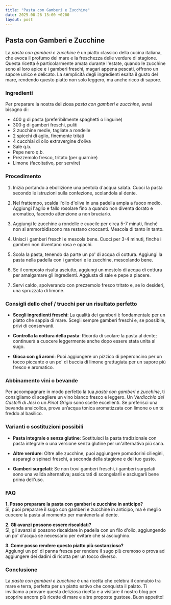 ```yaml
---
title: "Pasta con Gamberi e Zucchine"
date: 2025-08-26 13:00 +0200
layout: post
---
```


## Pasta con Gamberi e Zucchine

La *pasta con gamberi e zucchine* è un piatto classico della cucina italiana, che evoca il profumo del mare e la freschezza delle verdure di stagione. Questa ricetta è particolarmente amata durante l'estate, quando le zucchine sono al loro apice e i gamberi freschi, magari appena pescati, offrono un sapore unico e delicato. La semplicità degli ingredienti esalta il gusto del mare, rendendo questo piatto non solo leggero, ma anche ricco di sapore.

### Ingredienti

Per preparare la nostra deliziosa *pasta con gamberi e zucchine*, avrai bisogno di:

- 400 g di pasta (preferibilmente spaghetti o linguine)
- 300 g di gamberi freschi, puliti
- 2 zucchine medie, tagliate a rondelle
- 2 spicchi di aglio, finemente tritati
- 4 cucchiai di olio extravergine d’oliva
- Sale q.b.
- Pepe nero q.b.
- Prezzemolo fresco, tritato (per guarnire)
- Limone (facoltativo, per servire)

### Procedimento

1. Inizia portando a ebollizione una pentola d'acqua salata. Cuoci la pasta secondo le istruzioni sulla confezione, scolandola al dente.
   
2. Nel frattempo, scalda l'olio d'oliva in una padella ampia a fuoco medio. Aggiungi l'aglio e fallo rosolare fino a quando non diventa dorato e aromatico, facendo attenzione a non bruciarlo.

3. Aggiungi le zucchine a rondelle e cuocile per circa 5-7 minuti, finché non si ammorbidiscono ma restano croccanti. Mescola di tanto in tanto.

4. Unisci i gamberi freschi e mescola bene. Cuoci per 3-4 minuti, finché i gamberi non diventano rosa e opachi.

5. Scola la pasta, tenendo da parte un po' di acqua di cottura. Aggiungi la pasta nella padella con i gamberi e le zucchine, mescolando bene.

6. Se il composto risulta asciutto, aggiungi un mestolo di acqua di cottura per amalgamare gli ingredienti. Aggiusta di sale e pepe a piacere.

7. Servi caldo, spolverando con prezzemolo fresco tritato e, se lo desideri, una spruzzata di limone.

### Consigli dello chef / trucchi per un risultato perfetto

- **Scegli ingredienti freschi**: La qualità dei gamberi è fondamentale per un piatto che sappia di mare. Scegli sempre gamberi freschi e, se possibile, privi di conservanti.
  
- **Controlla la cottura della pasta**: Ricorda di scolare la pasta al dente; continuerà a cuocere leggermente anche dopo essere stata unita al sugo.

- **Gioca con gli aromi**: Puoi aggiungere un pizzico di peperoncino per un tocco piccante o un po' di buccia di limone grattugiata per un sapore più fresco e aromatico.

### Abbinamento vini o bevande

Per accompagnare in modo perfetto la tua *pasta con gamberi e zucchine*, ti consigliamo di scegliere un vino bianco fresco e leggero. Un *Verdicchio dei Castelli di Jesi* o un *Pinot Grigio* sono scelte eccellenti. Se preferisci una bevanda analcolica, prova un’acqua tonica aromatizzata con limone o un tè freddo al basilico.

### Varianti o sostituzioni possibili

- **Pasta integrale o senza glutine**: Sostituisci la pasta tradizionale con pasta integrale o una versione senza glutine per un'alternativa più sana.
  
- **Altre verdure**: Oltre alle zucchine, puoi aggiungere pomodorini ciliegini, asparagi o spinaci freschi, a seconda della stagione e del tuo gusto.

- **Gamberi surgelati**: Se non trovi gamberi freschi, i gamberi surgelati sono una valida alternativa; assicurati di scongelarli e asciugarli bene prima dell'uso.

### FAQ

**1. Posso preparare la pasta con gamberi e zucchine in anticipo?**  
Sì, puoi preparare il sugo con gamberi e zucchine in anticipo, ma è meglio cuocere la pasta al momento per mantenerla al dente.

**2. Gli avanzi possono essere riscaldati?**  
Sì, gli avanzi si possono riscaldare in padella con un filo d'olio, aggiungendo un po' d'acqua se necessario per evitare che si asciughino.

**3. Come posso rendere questo piatto più sostanzioso?**  
Aggiungi un po' di panna fresca per rendere il sugo più cremoso o prova ad aggiungere dei dadini di ricotta per un tocco diverso.

### Conclusione

La *pasta con gamberi e zucchine* è una ricetta che celebra il connubio tra mare e terra, perfetta per un piatto estivo che conquista il palato. Ti invitiamo a provare questa deliziosa ricetta e a visitare il nostro blog per scoprire ancora più ricette di mare e altre proposte gustose. Buon appetito!